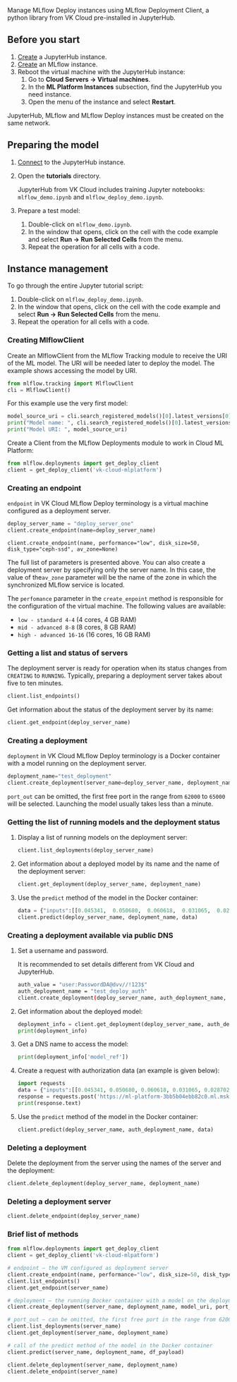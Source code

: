 Manage MLflow Deploy instances using MLflow Deployment Client, a python library from VK Cloud pre-installed in JupyterHub.

## Before you start

1. [Create](../../../jupyterhub/quick-start/create/) a JupyterHub instance.
2. [Create](../../../mlflow/quick-start/create/) an MLflow instance.
3. Reboot the virtual machine with the JupyterHub instance:
    1. Go to **Cloud Servers → Virtual machines**.
    2. In the **ML Platform Instances** subsection, find the JupyterHub you need instance.
    3. Open the menu of the instance and select **Restart**.

<info>

JupyterHub, MLflow and MLflow Deploy instances must be created on the same network.

</info>

## Preparing the model

1. [Connect](../../../jupyterhub/quick-start/connect/) to the JupyterHub instance.
2. Open the **tutorials** directory.

    JupyterHub from VK Cloud includes training Jupyter notebooks: `mlflow_demo.ipynb` and `mlflow_deploy_demo.ipynb`.

3. Prepare a test model:
    1. Double-click on `mlflow_demo.ipynb`.
    2. In the window that opens, click on the cell with the code example and select **Run → Run Selected Cells** from the menu.
    3. Repeat the operation for all cells with a code.

## Instance management

To go through the entire Jupyter tutorial script:

1. Double-click on `mlflow_deploy_demo.ipynb`.
2. In the window that opens, click on the cell with the code example and select **Run → Run Selected Cells** from the menu.
3. Repeat the operation for all cells with a code.

### Creating MlflowClient

Create an MlflowClient from the MLflow Tracking module to receive the URI of the ML model. The URI will be needed later to deploy the model. The example shows accessing the model by URI.

```python
from mlflow.tracking import MlflowClient
cli = MlflowClient()
```

For this example use the very first model:

```python
model_source_uri = cli.search_registered_models()[0].latest_versions[0].source
print("Model name: ", cli.search_registered_models()[0].latest_versions[0].name)
print("Model URI: ", model_source_uri)
```

Create a Client from the MLflow Deployments module to work in Cloud ML Platform:

```python
from mlflow.deployments import get_deploy_client
client = get_deploy_client('vk-cloud-mlplatform')
```

### Creating an endpoint

`endpoint` in VK Cloud MLflow Deploy terminology is a virtual machine configured as a deployment server.

```python
deploy_server_name = "deploy_server_one"
client.create_endpoint(name=deploy_server_name)
```
  
`client.create_endpoint(name, performance="low", disk_size=50, disk_type="ceph-ssd", av_zone=None)`

The full list of parameters is presented above. You can also create a deployment server by specifying only the server name. In this case, the value of the`av_zone` parameter will be the name of the zone in which the synchronized MLflow service is located.

The `perfomance` parameter in the `create_enpoint` method is responsible for the configuration of the virtual machine. The following values are available:

- `low - standard 4-4` (4 cores, 4 GB RAM)
- `mid - advanced 8-8` (8 cores, 8 GB RAM)
- `high - advanced 16-16` (16 cores, 16 GB RAM)

### Getting a list and status of servers

The deployment server is ready for operation when its status changes from `CREATING` to `RUNNING`. Typically, preparing a deployment server takes about five to ten minutes.

```python
client.list_endpoints()
```

Get information about the status of the deployment server by its name:

```python
client.get_endpoint(deploy_server_name)
```

### Creating a deployment

`deployment` in VK Cloud MLflow Deploy terminology is a Docker container with a model running on the deployment server.

```python
deployment_name="test_deployment"
client.create_deployment(server_name=deploy_server_name, deployment_name=deployment_name, model_uri=model_source_uri, port_out = None)
```

`port_out` can be omitted, the first free port in the range from `62000` to `65000` will be selected. Launching the model usually takes less than a minute.

### Getting the list of running models and the deployment status

1. Display a list of running models on the deployment server:

    ```python
    client.list_deployments(deploy_server_name)
    ```

1. Get information about a deployed model by its name and the name of the deployment server:

    ```python
    client.get_deployment(deploy_server_name, deployment_name)
    ```

1. Use the `predict` method of the model in the Docker container:

   ```python
   data = {"inputs":[[0.045341,  0.050680,  0.060618,  0.031065,  0.028702, -0.047347, -0.054446, 0.071210,  0.133597, 0.135612],[0.075341,  0.010680,  0.030618,  0.011065,  0.098702, -0.007347, -0.014446, 0.071210,  0.093597, 0.115612]]}
   client.predict(deploy_server_name, deployment_name, data)
   ```

### Creating a deployment available via public DNS

1. Set a username and password.

    <info>

    It is recommended to set details different from VK Cloud and JupyterHub.

    </info>

    ```bash
    auth_value = "user:PasswordDA@dvv//!123$"
    auth_deployment_name = "test_deploy_auth"
    client.create_deployment(deploy_server_name, auth_deployment_name, model_source_uri, auth=auth_value)
    ```

1. Get information about the deployed model:

    ```python
    deployment_info = client.get_deployment(deploy_server_name, auth_deployment_name)
    print(deployment_info)
    ```

1. Get a DNS name to access the model:

    ```python
    print(deployment_info['model_ref'])
    ```

1. Create a request with authorization data (an example is given below):

    ```python
    import requests
    data = {"inputs":[[0.045341, 0.050680, 0.060618, 0.031065, 0.028702, -0.047347, -0.054446, 0.071210, 0.133597, 0.135612],[0.075341, 0.0 10680, 0.030618, 0.011065, 0.098702, -0.007347, -0.014446, 0.071210 , 0.093597, 0.115612]]}
    response = requests.post('https://ml-platform-3bb5b04ebb82c0.ml.msk.vkcs.cloud/deploy/0e84f86c-b9f0-4102-861d-222c41a81452/test_deploy_auth/invocations', json=data, auth=(" user", "PasswordDA@dvv//!123$"))
    print(response.text)
    ```

1. Use the `predict` method of the model in the Docker container:

    ```python
    client.predict(deploy_server_name, auth_deployment_name, data)
    ```

### Deleting a deployment

Delete the deployment from the server using the names of the server and the deployment:

```python
client.delete_deployment(deploy_server_name, deployment_name)
```

### Deleting a deployment server

```python
client.delete_endpoint(deploy_server_name)
```

### Brief list of methods

```python
from mlflow.deployments import get_deploy_client
client = get_deploy_client('vk-cloud-mlpatform')

# endpoint — the VM configured as deployment server
client.create_endpoint(name, performance="low", disk_size=50, disk_type="ceph-ssd", av_zone=None)
client.list_endpoints()
client.get_endpoint(server_name)

# deployment — the running Docker container with a model on the deployment server
client.create_deployment(server_name, deployment_name, model_uri, port_out = None)

# port_out — can be omitted, the first free port in the range from 62000 to 65000 will be selected
client.list_deployments(server_name)
client.get_deployment(server_name, deployment_name)

# call of the predict method of the model in the Docker container
client.predict(server_name, deployment_name, df_payload)

client.delete_deployment(server_name, deployment_name)
client.delete_endpoint(server_name)
```
